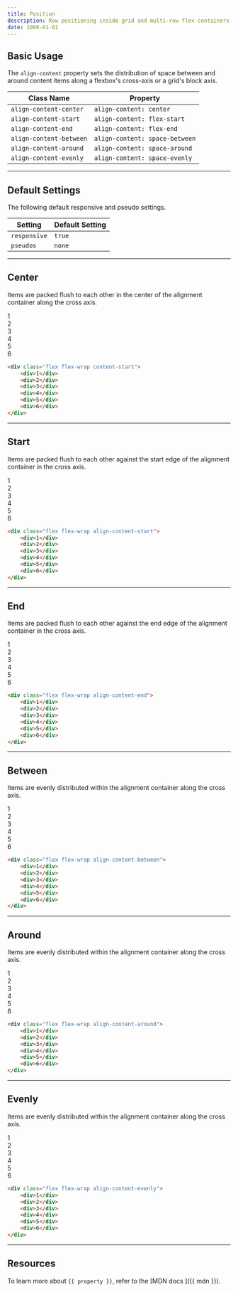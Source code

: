 ```yaml
---
title: Position
description: Row positioning inside grid and multi-row flex containers.
date: 1000-01-01
---
```


## Basic Usage

The `align-content` property sets the distribution of space between and around content items along a flexbox's cross-axis or a grid's block axis.

| Class Name              | Property                       |
| ----------------------- | ------------------------------ |
| `align-content-center`  | `align-content: center`        |
| `align-content-start`   | `align-content: flex-start`    |
| `align-content-end`     | `align-content: flex-end`      |
| `align-content-between` | `align-content: space-between` |
| `align-content-around`  | `align-content: space-around`  |
| `align-content-evenly`  | `align-content: space-evenly`  |

---

## Default Settings

The following default responsive and pseudo settings.

| Setting      | Default Setting |
| ------------ | --------------- |
| `responsive` | `true`          |
| `pseudos`    | `none`          |

---

## Center

Items are packed flush to each other in the center of the alignment container along the cross axis.

<div class="bg-silver-200 p-5 h-200px radius-md flex flex-wrap align-content-center">
  <div class="w-4-12 p-1">
    <div class="flex align-items-center justify-content-center h-10 bg-primary-900 font-bold font-xl text-white radius-sm">1</div>
  </div>
  <div class="w-4-12 p-1">
    <div class="flex align-items-center justify-content-center h-10 bg-primary-900 font-bold font-xl text-white radius-sm">2</div>
  </div>
  <div class="w-4-12 p-1">
    <div class="flex align-items-center justify-content-center h-10 bg-primary-900 font-bold font-xl text-white radius-sm">3</div>
  </div>
  <div class="w-4-12 p-1">
    <div class="flex align-items-center justify-content-center h-10 bg-primary-900 font-bold font-xl text-white radius-sm">4</div>
  </div>
  <div class="w-4-12 p-1">
    <div class="flex align-items-center justify-content-center h-10 bg-primary-900 font-bold font-xl text-white radius-sm">5</div>
  </div>
  <div class="w-4-12 p-1">
    <div class="flex align-items-center justify-content-center h-10 bg-primary-900 font-bold font-xl text-white radius-sm">6</div>
  </div>
</div>

```html
<div class="flex flex-wrap content-start">
	<div>1</div>
	<div>2</div>
	<div>3</div>
	<div>4</div>
	<div>5</div>
	<div>6</div>
</div>
```

---

## Start

Items are packed flush to each other against the start edge of the alignment container in the cross axis.

<div class="bg-silver-200 p-5 h-200px radius-md flex flex-wrap align-content-start">
  <div class="w-4-12 p-1">
    <div class="flex align-items-center justify-content-center h-10 bg-primary-900 font-bold font-xl text-white radius-sm">1</div>
  </div>
  <div class="w-4-12 p-1">
    <div class="flex align-items-center justify-content-center h-10 bg-primary-900 font-bold font-xl text-white radius-sm">2</div>
  </div>
  <div class="w-4-12 p-1">
    <div class="flex align-items-center justify-content-center h-10 bg-primary-900 font-bold font-xl text-white radius-sm">3</div>
  </div>
  <div class="w-4-12 p-1">
    <div class="flex align-items-center justify-content-center h-10 bg-primary-900 font-bold font-xl text-white radius-sm">4</div>
  </div>
  <div class="w-4-12 p-1">
    <div class="flex align-items-center justify-content-center h-10 bg-primary-900 font-bold font-xl text-white radius-sm">5</div>
  </div>
  <div class="w-4-12 p-1">
    <div class="flex align-items-center justify-content-center h-10 bg-primary-900 font-bold font-xl text-white radius-sm">6</div>
  </div>
</div>

```html
<div class="flex flex-wrap align-content-start">
	<div>1</div>
	<div>2</div>
	<div>3</div>
	<div>4</div>
	<div>5</div>
	<div>6</div>
</div>
```

---

## End

Items are packed flush to each other against the end edge of the alignment container in the cross axis.

<div class="bg-silver-200 p-5 h-200px radius-md flex flex-wrap align-content-end">
  <div class="w-4-12 p-1">
    <div class="flex align-items-center justify-content-center h-10 bg-primary-900 font-bold font-xl text-white radius-sm">1</div>
  </div>
  <div class="w-4-12 p-1">
    <div class="flex align-items-center justify-content-center h-10 bg-primary-900 font-bold font-xl text-white radius-sm">2</div>
  </div>
  <div class="w-4-12 p-1">
    <div class="flex align-items-center justify-content-center h-10 bg-primary-900 font-bold font-xl text-white radius-sm">3</div>
  </div>
  <div class="w-4-12 p-1">
    <div class="flex align-items-center justify-content-center h-10 bg-primary-900 font-bold font-xl text-white radius-sm">4</div>
  </div>
  <div class="w-4-12 p-1">
    <div class="flex align-items-center justify-content-center h-10 bg-primary-900 font-bold font-xl text-white radius-sm">5</div>
  </div>
  <div class="w-4-12 p-1">
    <div class="flex align-items-center justify-content-center h-10 bg-primary-900 font-bold font-xl text-white radius-sm">6</div>
  </div>
</div>

```html
<div class="flex flex-wrap align-content-end">
	<div>1</div>
	<div>2</div>
	<div>3</div>
	<div>4</div>
	<div>5</div>
	<div>6</div>
</div>
```

---

## Between

Items are evenly distributed within the alignment container along the cross axis.

<div class="bg-silver-200 p-5 h-200px radius-md flex flex-wrap align-content-between">
  <div class="w-4-12 p-1">
    <div class="flex align-items-center justify-content-center h-10 bg-primary-900 font-bold font-xl text-white radius-sm">1</div>
  </div>
  <div class="w-4-12 p-1">
    <div class="flex align-items-center justify-content-center h-10 bg-primary-900 font-bold font-xl text-white radius-sm">2</div>
  </div>
  <div class="w-4-12 p-1">
    <div class="flex align-items-center justify-content-center h-10 bg-primary-900 font-bold font-xl text-white radius-sm">3</div>
  </div>
  <div class="w-4-12 p-1">
    <div class="flex align-items-center justify-content-center h-10 bg-primary-900 font-bold font-xl text-white radius-sm">4</div>
  </div>
  <div class="w-4-12 p-1">
    <div class="flex align-items-center justify-content-center h-10 bg-primary-900 font-bold font-xl text-white radius-sm">5</div>
  </div>
  <div class="w-4-12 p-1">
    <div class="flex align-items-center justify-content-center h-10 bg-primary-900 font-bold font-xl text-white radius-sm">6</div>
  </div>
</div>

```html
<div class="flex flex-wrap align-content-between">
	<div>1</div>
	<div>2</div>
	<div>3</div>
	<div>4</div>
	<div>5</div>
	<div>6</div>
</div>
```

---

## Around

Items are evenly distributed within the alignment container along the cross axis.

<div class="bg-silver-200 p-5 h-200px radius-md flex flex-wrap align-content-around">
  <div class="w-4-12 p-1">
    <div class="flex align-items-center justify-content-center h-10 bg-primary-900 font-bold font-xl text-white radius-sm">1</div>
  </div>
  <div class="w-4-12 p-1">
    <div class="flex align-items-center justify-content-center h-10 bg-primary-900 font-bold font-xl text-white radius-sm">2</div>
  </div>
  <div class="w-4-12 p-1">
    <div class="flex align-items-center justify-content-center h-10 bg-primary-900 font-bold font-xl text-white radius-sm">3</div>
  </div>
  <div class="w-4-12 p-1">
    <div class="flex align-items-center justify-content-center h-10 bg-primary-900 font-bold font-xl text-white radius-sm">4</div>
  </div>
  <div class="w-4-12 p-1">
    <div class="flex align-items-center justify-content-center h-10 bg-primary-900 font-bold font-xl text-white radius-sm">5</div>
  </div>
  <div class="w-4-12 p-1">
    <div class="flex align-items-center justify-content-center h-10 bg-primary-900 font-bold font-xl text-white radius-sm">6</div>
  </div>
</div>

```html
<div class="flex flex-wrap align-content-around">
	<div>1</div>
	<div>2</div>
	<div>3</div>
	<div>4</div>
	<div>5</div>
	<div>6</div>
</div>
```

---

## Evenly

Items are evenly distributed within the alignment container along the cross axis.

<div class="bg-silver-200 p-5 h-200px radius-md flex flex-wrap align-content-evenly">
  <div class="w-4-12 p-1">
    <div class="flex align-items-center justify-content-center h-10 bg-primary-900 font-bold font-xl text-white radius-sm">1</div>
  </div>
  <div class="w-4-12 p-1">
    <div class="flex align-items-center justify-content-center h-10 bg-primary-900 font-bold font-xl text-white radius-sm">2</div>
  </div>
  <div class="w-4-12 p-1">
    <div class="flex align-items-center justify-content-center h-10 bg-primary-900 font-bold font-xl text-white radius-sm">3</div>
  </div>
  <div class="w-4-12 p-1">
    <div class="flex align-items-center justify-content-center h-10 bg-primary-900 font-bold font-xl text-white radius-sm">4</div>
  </div>
  <div class="w-4-12 p-1">
    <div class="flex align-items-center justify-content-center h-10 bg-primary-900 font-bold font-xl text-white radius-sm">5</div>
  </div>
  <div class="w-4-12 p-1">
    <div class="flex align-items-center justify-content-center h-10 bg-primary-900 font-bold font-xl text-white radius-sm">6</div>
  </div>
</div>

```html
<div class="flex flex-wrap align-content-evenly">
	<div>1</div>
	<div>2</div>
	<div>3</div>
	<div>4</div>
	<div>5</div>
	<div>6</div>
</div>
```

---

## Resources

To learn more about `{{ property }}`, refer to the [MDN docs <i class="far fa-external-link ml-6"></i>]({{ mdn }}).
